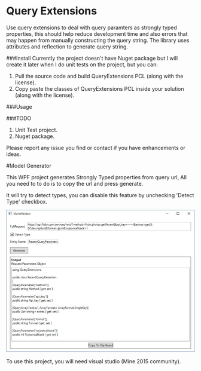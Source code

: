 # Query Extensions

Use query extensions to deal with query paramters as strongly typed properties,
 this should help reduce development time and also errors that may happen from manually constructing the query string.
The library uses attributes and reflection to generate query string.


###Install
Currently the project doesn't have Nuget package but I will create it later when I do unit tests on the project, but you can:

1. Pull the source code and build QueryExtensions PCL (along with the license).
2. Copy paste the classes of QueryExtensions PCL inside your solution (along with the license).


###Usage


###TODO
1. Unit Test project.
2. Nuget package.

Please report any issue you find or contact if you have enhancements or ideas.

#Model Generator

This WPF project generates Strongly Typed properties from query url, All you need to to do is to copy the url and press generate.

It will try to detect types, you can disable this feature by unchecking 'Detect Type' checkbox.

![Model generator screenshot](https://raw.githubusercontent.com/AhmedRashad/Query-Extensions_Win_Xamarin/master/Images/ModelGenerator.JPG "Model generator WPF application")

To use this project, you will need visual studio (Mine 2015 community).
